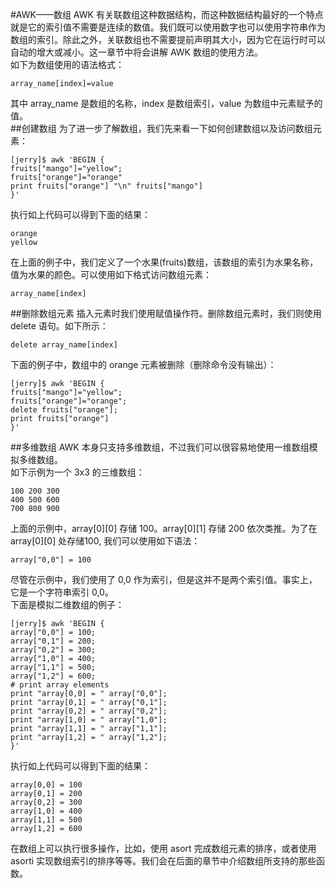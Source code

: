 #AWK——数组
AWK 有关联数组这种数据结构，而这种数据结构最好的一个特点就是它的索引值不需要是连续的数值。我们既可以使用数字也可以使用字符串作为数组的索引。除此之外，关联数组也不需要提前声明其大小，因为它在运行时可以自动的增大或减小。这一章节中将会讲解 AWK 数组的使用方法。  
如下为数组使用的语法格式：  
```
array_name[index]=value
```  
其中 array_name 是数组的名称，index 是数组索引，value 为数组中元素赋予的值。  
##创建数组
为了进一步了解数组，我们先来看一下如何创建数组以及访问数组元素：  
```
[jerry]$ awk 'BEGIN {
fruits["mango"]="yellow";
fruits["orange"]="orange"
print fruits["orange"] "\n" fruits["mango"]
}'
```  
 执行如上代码可以得到下面的结果：   
```
orange
yellow
```   
在上面的例子中，我们定义了一个水果(fruits)数组，该数组的索引为水果名称，值为水果的颜色。可以使用如下格式访问数组元素：  
```
array_name[index] 
```  
##删除数组元素
插入元素时我们使用赋值操作符。删除数组元素时，我们则使用 delete 语句。如下所示：  

```
delete array_name[index]
```  
下面的例子中，数组中的 orange 元素被删除（删除命令没有输出）：   
```
[jerry]$ awk 'BEGIN {
fruits["mango"]="yellow";
fruits["orange"]="orange";
delete fruits["orange"];
print fruits["orange"]
}'

```  
##多维数组
AWK 本身只支持多维数组，不过我们可以很容易地使用一维数组模拟多维数组。  
如下示例为一个 3x3 的三维数组：  
```
100 200 300
400 500 600
700 800 900
```  
上面的示例中，array[0][0] 存储 100。array[0][1] 存储 200 依次类推。为了在 array[0][0] 处存储100, 我们可以使用如下语法：  
```
array["0,0"] = 100
``` 
尽管在示例中，我们使用了 0,0 作为索引，但是这并不是两个索引值。事实上，它是一个字符串索引 0,0。  
下面是模拟二维数组的例子：  
```
[jerry]$ awk 'BEGIN {
array["0,0"] = 100;
array["0,1"] = 200;
array["0,2"] = 300;
array["1,0"] = 400;
array["1,1"] = 500;
array["1,2"] = 600;
# print array elements
print "array[0,0] = " array["0,0"];
print "array[0,1] = " array["0,1"];
print "array[0,2] = " array["0,2"];
print "array[1,0] = " array["1,0"];
print "array[1,1] = " array["1,1"];
print "array[1,2] = " array["1,2"];
}'
```  
 执行如上代码可以得到下面的结果：   
```
array[0,0] = 100
array[0,1] = 200
array[0,2] = 300
array[1,0] = 400
array[1,1] = 500
array[1,2] = 600
```  
在数组上可以执行很多操作，比如，使用 asort 完成数组元素的排序，或者使用 asorti 实现数组索引的排序等等。我们会在后面的章节中介绍数组所支持的那些函数。 

